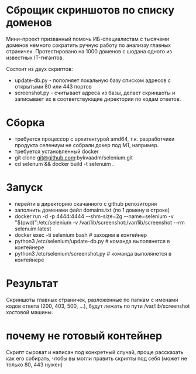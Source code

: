 # Сброщик скриншотов по списку доменов

Мини-проект призванный помочь ИБ-специалистам с тысячами доменов немного сократить ручную работу по анализзу главных страничек.
Протестировано на 1000 доменов с шодана одного из известных IT-гигантов.

Состоит из двух скриптов:
- update-db.py - пополняет локальную базу списком адресов с открытыми 80 или 443 портов
- screenshot.py - считывает адреса из базы, делает скриншоты и записывает их в соответствующие директории по кодам ответов.

# Сборка

- требуется процессор с архитектурой amd64, т.к. разработчики продукта селениум не собрали докер под М1, например.
- требуется установленный docker
- git clone git@github.com:bykvaadm/selenium.git
- cd selenum && docker build -t selenuim .

# Запуск

- перейти в директорию скачанного с github репозитория
- заполнить доменами файл domains.txt (по 1 домену в строке)
- docker run -d -p 4444:4444 --shm-size=2g --name=selenium -v "$(pwd)":/etc/selenium -v /var/lib/screenshot:/var/lib/screenshot --rm selenuim:latest
- docker exec -ti selenium bash # заходим в контейнер
- python3 /etc/selenium/update-db.py # команда выполянется в контейнере
- python3 /etc/selenium/screenshot.py # команда выполянется в контейнере

# Результат

Скриншоты главных страничек, разложенные по папкам с именами кодов ответа (200, 403, 500, ...), будут лежать по пути /var/lib/screenshot хостовой машины.

# почему не готовый контейнер

Скрипт сыроват и написан под конкретный случай, проще рассказать как его собирать, чтобы вы могли править скрипты под себя (может не только 80, 443 нужен)

